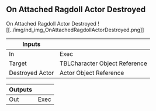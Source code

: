 ## On Attached Ragdoll Actor Destroyed
On Attached Ragdoll Actor Destroyed
![[../img/nd_img_OnAttachedRagdollActorDestroyed.png]]

|Inputs||
|--|--|
| In | Exec |
| Target | TBLCharacter Object Reference |
| Destroyed Actor | Actor Object Reference |

|Outputs||
|--|--|
| Out | Exec |
